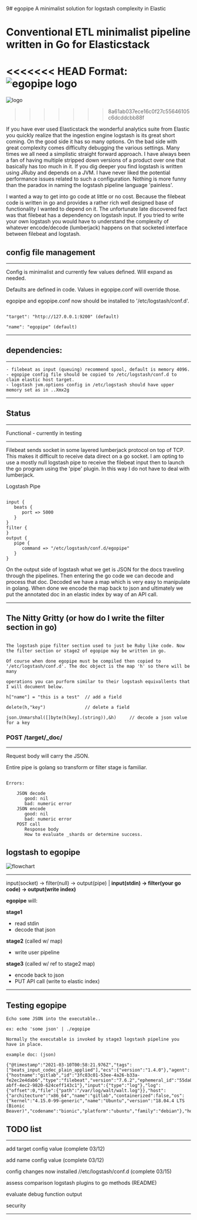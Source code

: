 9# egopipe
A minimalist solution for logstash complexity in Elastic

# Conventional ETL minimalist pipeline written in Go for Elasticstack

<<<<<<< HEAD
Format: ![egopipe logo](https://www.google.com/imgres?imgurl=https%3A%2F%2Fgolangforall.com%2Fassets%2Ftube2.svg&imgrefurl=https%3A%2F%2Fgolangforall.com%2Fen%2Fgopher-drawings.html&tbnid=OMB0gw9yicfL9M&vet=10CO0BEDMomwNqFwoTCODfsYGJte8CFQAAAAAdAAAAABAE..i&docid=Ges437lBH6SG0M&w=800&h=519&q=golang%20gopher%20graphics&client=ubuntu&ved=0CO0BEDMomwNqFwoTCODfsYGJte8CFQAAAAAdAAAAABAE)
=======
![logo](https://github.com/wshekrota/egopipe/blob/main/logo.png)
>>>>>>> 8a61ab037ece16c0f27c55646105c6dcddcbb88f

If you have ever used Elasticstack the wonderful analytics suite from Elastic you quickly realize that the 
ingestion engine logstash is its great short coming. On the good side it has so many options. On the bad side
with great complexity comes difficulty debugging the various settings. Many times we all need a simplistic 
straight forward approach. I have always been a fan of having multiple stripped down versions of a product
over one that basically has too much in it. If you dig deeper you find logstash is written using JRuby and depends 
on a JVM. I have never liked the potential performance issues related to such a configuration.
Nothing is more funny than the paradox in naming the logstash pipeline language 'painless'.

I wanted a way to get into go code at little or no cost. Because the filebeat code is written in go and provides a 
rather rich well designed base of functionality I wanted to depend on it. The unfortunate late discovered
fact was that filebeat has a dependency on logstash input. If you tried to write your own logstash you would have to 
understand the complexity of whatever encode/decode (lumberjack) happens on that socketed interface between
filebeat and logstash.


## config file management

---

Config is minimalist and currently few values defined. Will expand as needed.

Defaults are defined in code. Values in egopipe.conf will override those.

egopipe and egopipe.conf now should be installed to '/etc/logstash/conf.d'.

```

"target": "http://127.0.0.1:9200" (default)

"name": "egopipe" (default)

```

---


## dependencies:

---

    - filebeat as input (queuing) recommend spool, default is memory 4096. 
    - egopipe config file should be copied to /etc/logstash/conf.d to claim elastic host target.
    - logstash jvm.options config in /etc/logstash should have upper memory set as in ..Xmx2g

---

## Status

---

Functional - currently in testing

---

Filebeat sends socket in some layered lumberjack protocol on top of TCP. This makes it difficult to receive data 
direct on a go socket. I am opting to use a mostly null logstash pipe to receive the filebeat input then to 
launch the go program using the 'pipe' plugin. In this way I do not have to deal with lumberjack.

Logstash Pipe

```

input {
   beats {
      port => 5000
   }
}
filter {
}
output {
   pipe {
      command => "/etc/logstash/conf.d/egopipe"
   }
}

```

On the output side of logstash what we get is JSON for the docs traveling through the pipelines. Then entering the go code we 
can decode and process that doc. Decoded we have a map which is very easy to manipulate in golang.
When done we encode the map back to json and ultimately we  put the annotated doc in an elastic index by way of an API call. 

---

## The Nitty Gritty (or how do I write the filter section in go)

```

The logstash pipe filter section used to just be Ruby like code. Now the filter section or stage2 of egopipe may be written in go.

Of course when done egopipe must be compiled then copied to '/etc/logstash/conf.d'. The doc object is the map 'h' so there will be many

operations you can purform similar to their logstash equivallents that I will document below.

h["name"] = "this is a test"  // add a field

delete(h,"key")               // delete a field

json.Unmarshal([]byte(h[key].(string)),&h)     // decode a json value for a key

```

### POST /target/_doc/

---

Request body will carry the JSON.

Entire pipe is golang so transform or filter stage is familiar.

```

Errors:

    JSON decode
       good: nil
       bad: numeric error
    JSON encode
       good: nil
       bad: numeric error
    POST call
       Response body 
       How to evaluate _shards or determine success.

```


## logstash to egopipe

![flowchart](https://github.com/wshekrota/egopipe/blob/main/egopipe.png)

---

input(socket) -> filter(null) -> output(pipe) | **input(stdin) -> filter(your go code) -> output(write index)**

**egopipe** will:

**stage1**

* read stdin
* decode that json

**stage2** (called w/ map)

* write user pipeline

**stage3** (called w/ ref to stage2 map)

* encode back to json
* PUT API call (write to elastic index)

---


## Testing egopipe

```
Echo some JSON into the executable..

ex: echo 'some json' | ./egopipe

Normally the executable is invoked by stage3 logstash pipeline you have in place.

example doc: (json)

{"@timestamp":"2021-03-10T00:58:21.976Z","tags":["beats_input_codec_plain_applied"],"ecs":{"version":"1.4.0"},"agent":{"hostname":"gitlab","id":"3fc83c01-53ee-4a26-b33a-fe2ec2e4dab6","type":"filebeat","version":"7.6.2","ephemeral_id":"55da0cbe-abff-4ec2-9820-624ceff143c1"},"input":{"type":"log"},"log":{"offset":0,"file":{"path":"/var/log/walt/walt.log"}},"host":{"architecture":"x86_64","name":"gitlab","containerized":false,"os":{"kernel":"4.15.0-99-generic","name":"Ubuntu","version":"18.04.4 LTS (Bionic Beaver)","codename":"bionic","platform":"ubuntu","family":"debian"},"hostname":"gitlab","id":"f1823a3617ff4004baa550a0ae8408b6"},"message":"yessir","@version":"1"}
```


## TODO list

---

add target config value (complete 03/12)

add name config value (complete 03/12)

config changes now installed //etc/logstash/conf.d (complete 03/15)

assess comparison logstash plugins to go methods (README)

evaluate debug function output

security

---
